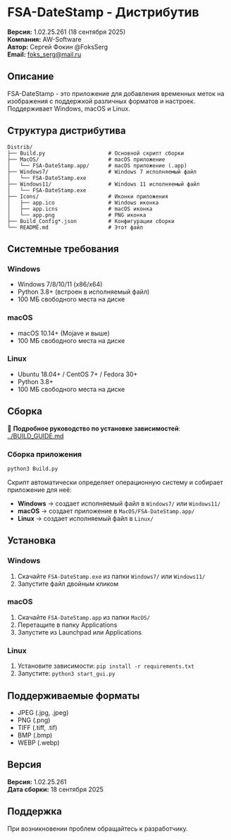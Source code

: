 # FSA-DateStamp - Дистрибутив

**Версия:** 1.02.25.261 (18 сентября 2025)  
**Компания:** AW-Software  
**Автор:** Сергей Фокин @FoksSerg  
**Email:** foks_serg@mail.ru

## Описание

FSA-DateStamp - это приложение для добавления временных меток на изображения с поддержкой различных форматов и настроек. Поддерживает Windows, macOS и Linux.

## Структура дистрибутива

```
Distrib/
├── Build.py                    # Основной скрипт сборки
├── MacOS/                      # macOS приложение
│   └── FSA-DateStamp.app/      # macOS приложение (.app)
├── Windows7/                   # Windows 7 исполняемый файл
│   └── FSA-DateStamp.exe
├── Windows11/                  # Windows 11 исполняемый файл
│   └── FSA-DateStamp.exe
├── Icons/                      # Иконки приложения
│   ├── app.ico                 # Windows иконка
│   ├── app.icns                # macOS иконка
│   └── app.png                 # PNG иконка
├── Build_Config*.json          # Конфигурации сборки
└── README.md                   # Этот файл
```

## Системные требования

### Windows
- Windows 7/8/10/11 (x86/x64)
- Python 3.8+ (встроен в исполняемый файл)
- 100 МБ свободного места на диске

### macOS
- macOS 10.14+ (Mojave и выше)
- 100 МБ свободного места на диске

### Linux
- Ubuntu 18.04+ / CentOS 7+ / Fedora 30+
- Python 3.8+
- 100 МБ свободного места на диске

## Сборка

📖 **Подробное руководство по установке зависимостей**: [../BUILD_GUIDE.md](../BUILD_GUIDE.md)

### Сборка приложения
```bash
python3 Build.py
```

Скрипт автоматически определяет операционную систему и собирает приложение для неё:
- **Windows** → создает исполняемый файл в `Windows7/` или `Windows11/`
- **macOS** → создает приложение в `MacOS/FSA-DateStamp.app/`
- **Linux** → создает исполняемый файл в `Linux/`

## Установка

### Windows
1. Скачайте `FSA-DateStamp.exe` из папки `Windows7/` или `Windows11/`
2. Запустите файл двойным кликом

### macOS
1. Скачайте `FSA-DateStamp.app` из папки `MacOS/`
2. Перетащите в папку Applications
3. Запустите из Launchpad или Applications

### Linux
1. Установите зависимости: `pip install -r requirements.txt`
2. Запустите: `python3 start_gui.py`

## Поддерживаемые форматы

- JPEG (.jpg, .jpeg)
- PNG (.png)
- TIFF (.tiff, .tif)
- BMP (.bmp)
- WEBP (.webp)

## Версия

**Версия:** 1.02.25.261  
**Дата сборки:** 18 сентября 2025

## Поддержка

При возникновении проблем обращайтесь к разработчику.



